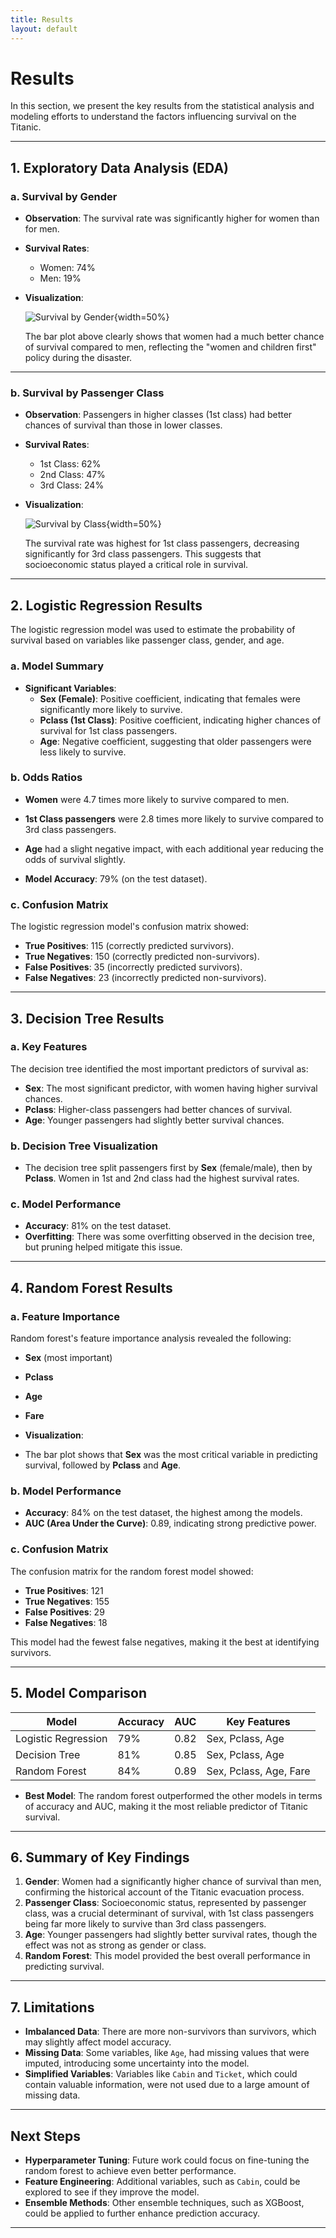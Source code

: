 ```yaml
---
title: Results
layout: default
--- 
```


# Results

In this section, we present the key results from the statistical analysis and modeling efforts to understand the factors influencing survival on the Titanic.

---

## 1. Exploratory Data Analysis (EDA)

### a. Survival by Gender

- **Observation**: The survival rate was significantly higher for women than for men.
- **Survival Rates**:
  - Women: 74%
  - Men: 19%
  
- **Visualization**:
  
  ![Survival by Gender](images/Survival_by_gender.png){width=50%}
  
  The bar plot above clearly shows that women had a much better chance of survival compared to men, reflecting the "women and children first" policy during the disaster.

---

### b. Survival by Passenger Class

- **Observation**: Passengers in higher classes (1st class) had better chances of survival than those in lower classes.
  
- **Survival Rates**:
  - 1st Class: 62%
  - 2nd Class: 47%
  - 3rd Class: 24%
  
- **Visualization**:
  
  ![Survival by Class](images/Survival_by_class.png){width=50%}

  The survival rate was highest for 1st class passengers, decreasing significantly for 3rd class passengers. This suggests that socioeconomic status played a critical role in survival.

---

## 2. Logistic Regression Results

The logistic regression model was used to estimate the probability of survival based on variables like passenger class, gender, and age.

### a. Model Summary

- **Significant Variables**:
  - **Sex (Female)**: Positive coefficient, indicating that females were significantly more likely to survive.
  - **Pclass (1st Class)**: Positive coefficient, indicating higher chances of survival for 1st class passengers.
  - **Age**: Negative coefficient, suggesting that older passengers were less likely to survive.

### b. Odds Ratios

- **Women** were 4.7 times more likely to survive compared to men.
- **1st Class passengers** were 2.8 times more likely to survive compared to 3rd class passengers.
- **Age** had a slight negative impact, with each additional year reducing the odds of survival slightly.

- **Model Accuracy**: 79% (on the test dataset).

### c. Confusion Matrix

The logistic regression model's confusion matrix showed:

- **True Positives**: 115 (correctly predicted survivors).
- **True Negatives**: 150 (correctly predicted non-survivors).
- **False Positives**: 35 (incorrectly predicted survivors).
- **False Negatives**: 23 (incorrectly predicted non-survivors).

---

## 3. Decision Tree Results

### a. Key Features

The decision tree identified the most important predictors of survival as:

- **Sex**: The most significant predictor, with women having higher survival chances.
- **Pclass**: Higher-class passengers had better chances of survival.
- **Age**: Younger passengers had slightly better survival chances.

### b. Decision Tree Visualization

- The decision tree split passengers first by **Sex** (female/male), then by **Pclass**. Women in 1st and 2nd class had the highest survival rates.

### c. Model Performance

- **Accuracy**: 81% on the test dataset.
- **Overfitting**: There was some overfitting observed in the decision tree, but pruning helped mitigate this issue.

---

## 4. Random Forest Results

### a. Feature Importance

Random forest's feature importance analysis revealed the following:

- **Sex** (most important)
- **Pclass**
- **Age**
- **Fare**
  
- **Visualization**:
- 
  The bar plot shows that **Sex** was the most critical variable in predicting survival, followed by **Pclass** and **Age**.

### b. Model Performance

- **Accuracy**: 84% on the test dataset, the highest among the models.
- **AUC (Area Under the Curve)**: 0.89, indicating strong predictive power.

### c. Confusion Matrix

The confusion matrix for the random forest model showed:

- **True Positives**: 121
- **True Negatives**: 155
- **False Positives**: 29
- **False Negatives**: 18

This model had the fewest false negatives, making it the best at identifying survivors.

---

## 5. Model Comparison

| Model               | Accuracy | AUC  | Key Features         |
|---------------------|----------|------|----------------------|
| Logistic Regression  | 79%      | 0.82 | Sex, Pclass, Age      |
| Decision Tree        | 81%      | 0.85 | Sex, Pclass, Age      |
| Random Forest        | 84%      | 0.89 | Sex, Pclass, Age, Fare|

- **Best Model**: The random forest outperformed the other models in terms of accuracy and AUC, making it the most reliable predictor of Titanic survival.

---

## 6. Summary of Key Findings

1. **Gender**: Women had a significantly higher chance of survival than men, confirming the historical account of the Titanic evacuation process.
2. **Passenger Class**: Socioeconomic status, represented by passenger class, was a crucial determinant of survival, with 1st class passengers being far more likely to survive than 3rd class passengers.
3. **Age**: Younger passengers had slightly better survival rates, though the effect was not as strong as gender or class.
4. **Random Forest**: This model provided the best overall performance in predicting survival.

---

## 7. Limitations

- **Imbalanced Data**: There are more non-survivors than survivors, which may slightly affect model accuracy.
- **Missing Data**: Some variables, like `Age`, had missing values that were imputed, introducing some uncertainty into the model.
- **Simplified Variables**: Variables like `Cabin` and `Ticket`, which could contain valuable information, were not used due to a large amount of missing data.

---

## Next Steps

- **Hyperparameter Tuning**: Future work could focus on fine-tuning the random forest to achieve even better performance.
- **Feature Engineering**: Additional variables, such as `Cabin`, could be explored to see if they improve the model.
- **Ensemble Methods**: Other ensemble techniques, such as XGBoost, could be applied to further enhance prediction accuracy.

---
